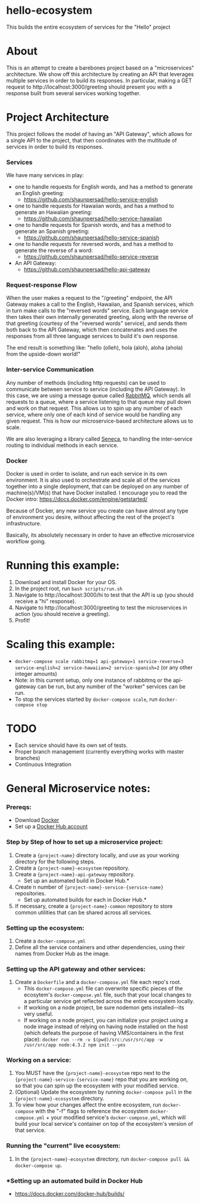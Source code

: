 # hello-ecosystem
This builds the entire ecosystem of services for the "Hello" project


# About
This is an attempt to create a barebones project based on a "microservices" architecture.
We show off this architecture by creating an API that leverages multiple services in order to build its responses.
In particular, making a GET request to http://localhost:3000/greeting should present you with a response built from several services working together.


# Project Architecture
This project follows the model of having an "API Gateway", which allows for a single API to the project, that then coordinates with the multitude of services in order to build its responses.

### Services
We have many services in play:
- one to handle requests for English words, and has a method to generate an English greeting: 
    - https://github.com/shaunpersad/hello-service-english
- one to handle requests for Hawaiian words, and has a method to generate an Hawaiian greeting:
    - https://github.com/shaunpersad/hello-service-hawaiian
- one to handle requests for Spanish words, and has a method to generate an Spanish greeting: 
    - https://github.com/shaunpersad/hello-service-spanish
- one to handle requests for reversed words, and has a method to generate the reverse of a word: 
    - https://github.com/shaunpersad/hello-service-reverse
- An API Gateway: 
    - https://github.com/shaunpersad/hello-api-gateway

### Request-response Flow
When the user makes a request to the "/greeting" endpoint, the API Gateway makes a call to the English, Hawaiian, and Spanish
services, which in turn make calls to the "reversed words" service. Each language service then takes their own internally generated greeting,
along with the reverse of that greeting (courtesy of the "reversed words" service), and sends them both back to the API Gateway,
which then concatenates and uses the responses from all three language services to build it's own response.

The end result is something like: "hello (olleh), hola (aloh), aloha (ahola) from the upside-down world!"

### Inter-service Communication
Any number of methods (including http requests) can be used to communicate between service to service (including the API Gateway).
In this case, we are using a message queue called [RabbitMQ](https://www.rabbitmq.com/getstarted.html), which sends all requests to a queue, where a service listening to that queue may pull down
and work on that request.  This allows us to spin up any number of each service, where only one of each kind of service would be handling any given request.
This is how our microservice-based architecture allows us to scale.
 
We are also leveraging a library called [Seneca](http://senecajs.org/), to handling the inter-service routing to individual methods in each service.

### Docker
Docker is used in order to isolate, and run each service in its own environment. It is also used to orchestrate and scale all of the services together into a single deployment,
that can be deployed on any number of machine(s)/VM(s) that have Docker installed.  I encourage you to read the Docker intro: https://docs.docker.com/engine/getstarted/

Because of Docker, any new service you create can have almost any type of environment you desire, without affecting the rest of the project's infrastructure.

Basically, its absolutely necessary in order to have an effective microservice workflow going.

# Running this example:
1. Download and install Docker for your OS.
2. In the project root, run `bash scripts/run.sh`
3. Navigate to http://localhost:3000/hi to test that the API is up (you should receive a "hi" response).
4. Navigate to http://localhost:3000/greeting to test the microservices in action (you should receive a greeting).
5. Profit!

# Scaling this example:
- `docker-compose scale rabbitmq=1 api-gateway=1 service-reverse=3 service-english=2 service-hawaiian=2 service-spanish=2` (or any other integer amounts)
- Note: in this current setup, only one instance of rabbitmq or the api-gateway can be run, but any number of the "worker" services can be run.
- To stop the services started by `docker-compose scale`, run `docker-compose stop`

# TODO
- Each service should have its own set of tests.
- Proper branch management (currently everything works with master branches)
- Continuous Integration

# General Microservice notes:

### Prereqs:
- Download [Docker](https://www.docker.com/products/overview)
- Set up a [Docker Hub account](https://hub.docker.com/)


### Step by Step of how to set up a microservice project:
1. Create a `{project-name}` directory locally, and use as your working directory for the following steps.
2. Create a `{project-name}-ecosystem` repository.
3. Create a `{project-name}-api-gateway` repository.
	- Set up an automated build in Docker Hub.*
4. Create n number of `{project-name}-service-{service-name}` repositories.
	- Set up automated builds for each in Docker Hub.*
5. If necessary, create a `{project-name}-common` repository to store common utilities that can be shared across all services.

### Setting up the ecosystem:
1. Create a `docker-compose.yml`
2. Define all the service containers and other dependencies, using their names from Docker Hub as the image.

### Setting up the API gateway and other services:
1. Create a `Dockerfile` and a `docker-compose.yml` file each repo's root.
    - This `docker-compose.yml` file can overwrite specific pieces of the ecosytem's `docker-compose.yml` file, such that your local changes to a particular service get reflected across the entire ecosystem locally.
	- If working on a node project, be sure nodemon gets installed--its very useful.
	- If working on a node project, you can initialize your project using a node image instead of relying on having node installed on the host (which defeats the purpose of having VMS/containers in the first place): `docker run --rm -v $(pwd)/src:/usr/src/app -w /usr/src/app node:4.3.2 npm init --yes`

### Working on a service:
1. You MUST have the `{project-name}-ecosystem` repo next to the `{project-name}-service-{service-name}` repo that you are working on, so that you can spin up the ecosystem with your modified service.
2. (Optional) Update the ecosystem by running `docker-compose pull` in the `{project-name}-ecosystem` directory.
3. To view how your changes affect the entire ecosystem, run `docker-compose` with the "-f" flags to reference the ecosystem `docker-compose.yml` + your modified service's `docker-compose.yml`, which will build your local service's container on top of the ecosystem's version of that service.

### Running the "current" live ecosystem:
1. In the `{project-name}-ecosystem` directory, run `docker-compose pull && docker-compose up`.

### *Setting up an automated build in Docker Hub
- https://docs.docker.com/docker-hub/builds/
